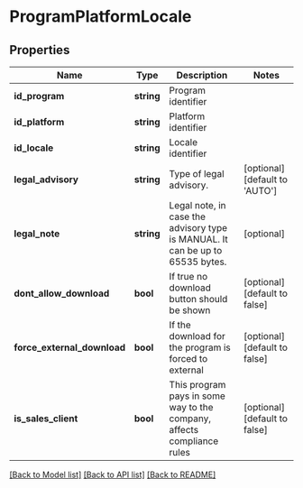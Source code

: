 # ProgramPlatformLocale

## Properties
Name | Type | Description | Notes
------------ | ------------- | ------------- | -------------
**id_program** | **string** | Program identifier | 
**id_platform** | **string** | Platform identifier | 
**id_locale** | **string** | Locale identifier | 
**legal_advisory** | **string** | Type of legal advisory. | [optional] [default to 'AUTO']
**legal_note** | **string** | Legal note, in case the advisory type is MANUAL. It can be up to 65535 bytes. | [optional] 
**dont_allow_download** | **bool** | If true no download button should be shown | [optional] [default to false]
**force_external_download** | **bool** | If the download for the program is forced to external | [optional] [default to false]
**is_sales_client** | **bool** | This program pays in some way to the company, affects compliance rules | [optional] [default to false]

[[Back to Model list]](../README.md#documentation-for-models) [[Back to API list]](../README.md#documentation-for-api-endpoints) [[Back to README]](../README.md)


